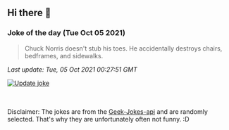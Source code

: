 ## Hi there 👋

### Joke of the day (Tue Oct 05 2021)
<!-- joke -->
>Chuck Norris doesn't stub his toes. He accidentally destroys chairs, bedframes, and sidewalks.
<!-- /joke -->

*Last update: Tue, 05 Oct 2021 00:27:51 GMT*

[![Update joke](https://github.com/nclskfm/nclskfm/actions/workflows/joke.yml/badge.svg)](https://github.com/nclskfm/nclskfm/actions/workflows/joke.yml)

<br><br>
Disclaimer: The jokes are from the [Geek-Jokes-api](https://github.com/sameerkumar18/geek-joke-api) and are randomly selected. That's why they are unfortunately often not funny. :D
